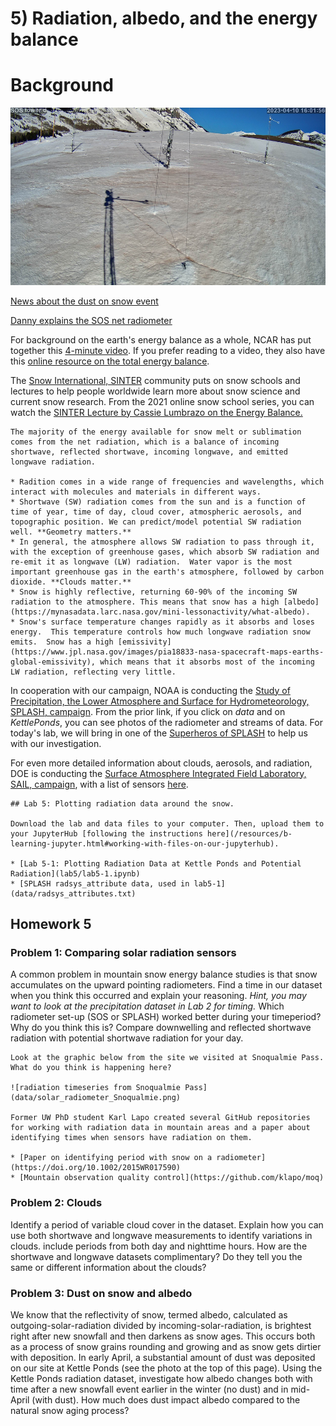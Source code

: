 # 5) Radiation, albedo, and the energy balance


# Background
![Photo of April 2023 dust event at Kettle Ponds](data/Dust_on_SOS.png)

[News about the dust on snow event](https://crestedbuttenews.com/2023/04/quicker-spring-runoff-expected-with-recent-dust-storm-impact/)

[Danny explains the SOS net radiometer](https://www.youtube.com/watch?v=yGsDh4b_tZA) 

For background on the earth's energy balance as a whole, NCAR has put together this [4-minute video](https://www.youtube.com/watch?v=t9B8gGQtJzo).  If you prefer reading to a video, they also have this [online resource on the total energy balance](https://scied.ucar.edu/learning-zone/how-climate-works/energy-budget).  

The [Snow International, SINTER](https://nsidc.org/sinter) community puts on snow schools and lectures to help people worldwide learn more about snow science and current snow research.  From the 2021 online snow school series, you can watch the [SINTER Lecture by Cassie Lumbrazo on the Energy Balance.](https://youtu.be/LV5elFtjjcc) 

 ```tip
The majority of the energy available for snow melt or sublimation comes from the net radiation, which is a balance of incoming shortwave, reflected shortwave, incoming longwave, and emitted longwave radiation.

* Radition comes in a wide range of frequencies and wavelengths, which interact with molecules and materials in different ways. 
* Shortwave (SW) radiation comes from the sun and is a function of time of year, time of day, cloud cover, atmospheric aerosols, and topographic position. We can predict/model potential SW radiation well. **Geometry matters.**
* In general, the atmosphere allows SW radiation to pass through it, with the exception of greenhouse gases, which absorb SW radiation and re-emit it as longwave (LW) radiation.  Water vapor is the most important greenhouse gas in the earth's atmosphere, followed by carbon dioxide. **Clouds matter.** 
* Snow is highly reflective, returning 60-90% of the incoming SW radiation to the atmosphere. This means that snow has a high [albedo](https://mynasadata.larc.nasa.gov/mini-lessonactivity/what-albedo). 
* Snow's surface temperature changes rapidly as it absorbs and loses energy.  This temperature controls how much longwave radiation snow emits.  Snow has a high [emissivity](https://www.jpl.nasa.gov/images/pia18833-nasa-spacecraft-maps-earths-global-emissivity), which means that it absorbs most of the incoming LW radiation, reflecting very little.
```

In cooperation with our campaign, NOAA is conducting the [Study of Precipitation, the Lower Atmosphere and Surface for Hydrometeorology, SPLASH, campaign](https://psl.noaa.gov/splash/). From the prior link, if you click on _data_ and on _KettlePonds_, you can see photos of the radiometer and streams of data.  For today's lab, we will bring in one of the [Superheros of SPLASH](https://storymaps.arcgis.com/stories/093640ac6bdc479394d7fd9c7068fd27) to help us with our investigation.

For even more detailed information about clouds, aerosols, and radiation, DOE is conducting the [Surface Atmosphere Integrated Field Laboratory, SAIL, campaign](https://sail.lbl.gov/), with a list of sensors [here](https://sail.lbl.gov/what-we-measure/).

```note
## Lab 5: Plotting radiation data around the snow.

Download the lab and data files to your computer. Then, upload them to your JupyterHub [following the instructions here](/resources/b-learning-jupyter.html#working-with-files-on-our-jupyterhub).

* [Lab 5-1: Plotting Radiation Data at Kettle Ponds and Potential Radiation](lab5/lab5-1.ipynb)
* [SPLASH radsys_attribute data, used in lab5-1](data/radsys_attributes.txt)

```

## Homework 5

### Problem 1: Comparing solar radiation sensors

A common problem in mountain snow energy balance studies is that snow accumulates on the upward pointing radiometers.  Find a time in our dataset when you think this occurred and explain your reasoning. _Hint, you may want to look at the precipitation dataset in Lab 2 for timing._ Which radiometer set-up (SOS or SPLASH) worked better during your timeperiod?  Why do you think this is?  Compare downwelling and reflected shortwave radiation with potential shortwave radiation for your day.
 
 ```tip
Look at the graphic below from the site we visited at Snoqualmie Pass.  What do you think is happening here?

![radiation timeseries from Snoqualmie Pass](data/solar_radiometer_Snoqualmie.png)

Former UW PhD student Karl Lapo created several GitHub repositories for working with radiation data in mountain areas and a paper about identifying times when sensors have radiation on them.

* [Paper on identifying period with snow on a radiometer](https://doi.org/10.1002/2015WR017590)
* [Mountain observation quality control](https://github.com/klapo/moq)
```

### Problem 2: Clouds
 
Identify a period of variable cloud cover in the dataset.  Explain how you can use both shortwave and longwave measurements to identify variations in clouds.  include periods from both day and nighttime hours.  How are the shortwave and longwave datasets complimentary?  Do they tell you the same or different information about the clouds?  


### Problem 3: Dust on snow and albedo
 
We know that the reflectivity of snow, termed albedo, calculated as outgoing-solar-radiation divided by incoming-solar-radiation, is brightest right after new snowfall and then darkens as snow ages.  This occurs both as a process of snow grains rounding and growing and as snow gets dirtier with deposition.  In early April, a substantial amount of dust was deposited on our site at Kettle Ponds (see the photo at the top of this page).  Using the Kettle Ponds radiation dataset, investigate how albedo changes both with time after a new snowfall event earlier in the winter (no dust) and in mid-April (with dust).  How much does dust impact albedo compared to the natural snow aging process? 
